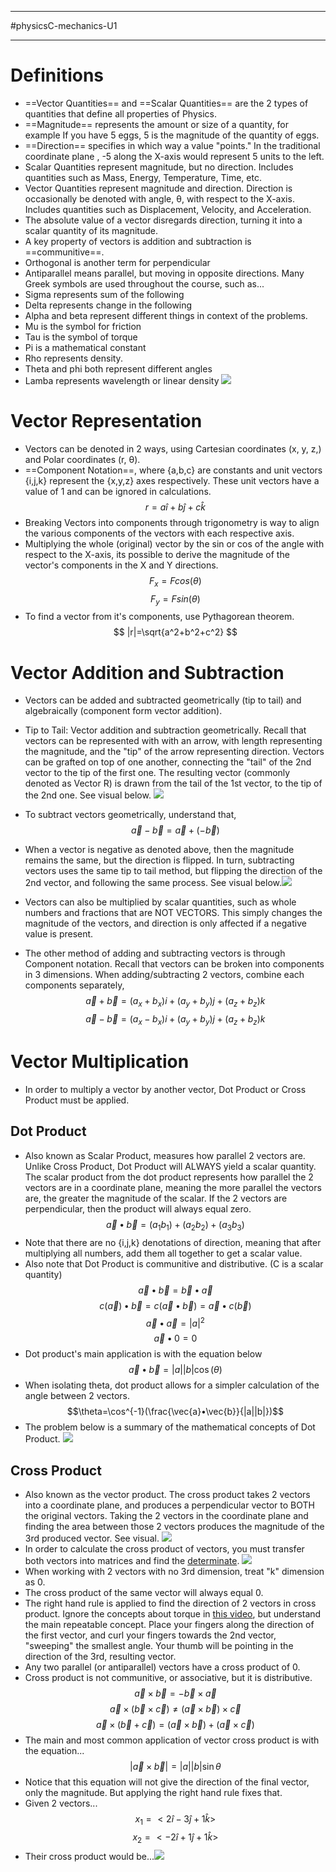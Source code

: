 __________________________________________________________
#physicsC-mechanics-U1 
__________________________________________________________
# Definitions
- ==Vector Quantities== and ==Scalar Quantities== are the 2 types of quantities that define all properties of Physics.
- ==Magnitude== represents the amount or size of a quantity, for example
  If you have 5 eggs, 5 is the magnitude of the quantity of eggs. 
- ==Direction== specifies in which way a value "points." In the traditional coordinate plane , -5 along the X-axis would represent 5 units to the left.
- Scalar Quantities represent magnitude, but no direction. Includes quantities such as Mass, Energy, Temperature, Time, etc.
- Vector Quantities represent magnitude and direction. Direction is occasionally be denoted with angle, θ, with respect to the X-axis. Includes quantities such as Displacement, Velocity, and Acceleration.
- The absolute value of a vector disregards direction, turning it into a scalar quantity of its magnitude. 
- A key property of vectors is addition and subtraction is ==communitive==.
- Orthogonal is another term for perpendicular
- Antiparallel means parallel, but moving in opposite directions. 
Many Greek symbols are used throughout the course, such as...
- Sigma represents sum of the following
- Delta represents change in the following
- Alpha and beta represent different things in context of the problems.
- Mu is the symbol for friction
- Tau is the symbol of torque
- Pi is a mathematical constant
- Rho represents density.
- Theta and phi both represent different angles
- Lamba represents wavelength or linear density
![](greekalphabet.jpg)
# Vector Representation
- Vectors can be denoted in 2 ways, using Cartesian coordinates (x, y, z,) and Polar coordinates (r, θ).
- ==Component Notation==, where {a,b,c} are constants and unit vectors {i,j,k} represent the {x,y,z} axes respectively. These unit vectors have a value of 1 and can be ignored in calculations.
$$
r=a\hat i + b\hat j + c\hat k
$$
- Breaking Vectors into components through trigonometry is way to align the various components of the vectors with each respective axis.
- Multiplying the whole (original) vector by the sin or cos of the angle with respect to the X-axis, its possible to derive the magnitude of the vector's components in the X and Y directions.
$$F_x=Fcos(\theta)$$$$F_y=Fsin(\theta)$$
- To find a vector from it's components, use Pythagorean theorem.
$$
|r|=\sqrt{a^2+b^2+c^2}
$$
# Vector Addition and Subtraction
- Vectors can be added and subtracted geometrically (tip to tail) and algebraically (component form vector addition).
- Tip to Tail: Vector addition and subtraction geometrically. Recall that vectors can be represented with with an arrow, with length representing the magnitude, and the "tip" of the arrow representing direction. Vectors can be grafted on top of one another, connecting the "tail" of the 2nd vector to the tip of the first one. The resulting vector (commonly denoted as Vector R) is drawn from the tail of the 1st vector, to the tip of the 2nd one. See visual below. ![](vectoraddition.gif)
- To subtract vectors geometrically, understand that,$$\vec{a}-\vec{b}=\vec{a}+(-\vec{b})$$
- When a vector is negative as denoted above, then the magnitude remains the same, but the direction is flipped. In turn, subtracting vectors uses the same tip to tail method, but flipping the direction of the 2nd vector, and following the same process. See visual below.![](vectorsubtraction.gif)
- Vectors can also be multiplied by scalar quantities, such as whole numbers and fractions that are NOT VECTORS. This simply changes the magnitude of the vectors, and direction is only affected if a negative value is present.

- The other method of adding and subtracting vectors is through Component notation. Recall that vectors can be broken into components in 3 dimensions. When adding/subtracting 2 vectors, combine each components separately, $$\vec{a}+\vec{b}=(a_x+b_x)i+(a_y+b_y)j+(a_z+b_z)k$$$$\vec{a}-\vec{b}=(a_x-b_x)i+(a_y+b_y)j+(a_z+b_z)k$$
# Vector Multiplication
- In order to multiply a vector by another vector, Dot Product or Cross Product must be applied.
## Dot Product
- Also known as Scalar Product, measures how parallel 2 vectors are. Unlike Cross Product, Dot Product will ALWAYS yield a scalar quantity. The scalar product from the dot product represents how parallel the 2 vectors are in a coordinate plane, meaning the more parallel the vectors are, the greater the magnitude of the scalar. If the 2 vectors are perpendicular, then the product will always equal zero. $$\vec{a}•\vec{b}=(a_1b_1)+(a_2b_2)+(a_3b_3)$$
- Note that there are no {i,j,k} denotations of direction, meaning that after multiplying all numbers, add them all together to get a scalar value. 
- Also note that Dot Product is communitive and distributive. (C is a scalar quantity) $$\vec{a}•\vec{b}=\vec{b}•\vec{a}$$$$
c(\vec{a})•\vec{b}=c(\vec{a}•\vec{b})=\vec{a}•c(\vec{b})
$$
$$\vec{a}•\vec{a}=|a|^2$$
$$\vec{a}•0=0$$
- Dot product's main application is with the equation below
$$\vec{a}•\vec{b}=|a||b|\cos(\theta)$$
- When isolating theta, dot product allows for a simpler calculation of the angle between 2 vectors.$$\theta=\cos^{-1}(\frac{\vec{a}•\vec{b}}{|a||b|})$$
- The problem below is a summary of the mathematical concepts of Dot Product. 
![]()![](dotproduct.png)
## Cross Product
- Also known as the vector product. The cross product takes 2 vectors into a coordinate plane, and produces a perpendicular vector to BOTH the original vectors. Taking the 2 vectors in the coordinate plane and finding the area between those 2 vectors produces the magnitude of the 3rd produced vector. See visual. ![](crossproductconceptual.gif)
- In order to calculate the cross product of vectors, you must transfer both vectors into matrices and find the [determinate](https://www.youtube.com/watch?v=3ROzG6n4yMc).
![](crossproductformula.gif)
- When working with 2 vectors with no 3rd dimension, treat "k" dimension as 0.
- The cross product of the same vector will always equal 0.
- The right hand rule is applied to find the direction of 2 vectors in cross product. Ignore the concepts about torque in [this video](https://www.youtube.com/watch?v=fuTVnSFBhwk), but understand the main repeatable concept. Place your fingers along the direction of the first vector, and curl your fingers towards the 2nd vector, "sweeping" the smallest angle. Your thumb will be pointing in the direction of the 3rd, resulting vector.
- Any two parallel (or antiparallel) vectors have a cross product of 0.
- Cross product is not communitive, or associative, but it is distributive.
$$\vec{a}\times\vec{b}=-\vec{b}\times\vec{a} $$
$$\vec{a}\times(\vec{b}\times\vec{c})\neq(\vec{a}\times\vec{b})\times\vec{c}$$
$$\vec{a}\times(\vec{b}+\vec{c})=(\vec{a}\times\vec{b})+(\vec{a}\times\vec{c})$$
- The main and most common application of vector cross product is with the equation... $$|\vec{a}\times\vec{b}|=|a||b|\sin\theta$$
- Notice that this equation will not give the direction of the final vector, only the magnitude. But applying the right hand rule fixes that.
- Given 2 vectors...$$x_1=<2\hat{i}-3\hat{j}+1\hat{k}>$$$$x_2=<-2\hat{i}+1\hat{j}+1\hat{k}>$$
- Their cross product would be...![](crossproductexample.gif)
